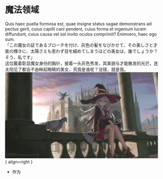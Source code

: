 # 魔法领域
Quis haec puella formosa est, quae insigne status sagae demonstrans ad pectus gerit, cuius capilli cani pendent, cuius forma et ingenium lucem diffundunt, cuius causa vel sol invito oculos comprimit? Enimvero, haec ego sum.  
「この魔女の証であるブローチを付け、灰色の髪をなびかせて、その美しさと才能の輝きに、太陽さえも思わず目を細めてしまうほどの美女は、誰でしょうか？　そう、私です」  
这位戴着彰显魔女身份的胸针，披着一头灰色秀发，其美貌与才能散发的光芒，连太阳见了都会不由眯起眼睛的美女，究竟是谁呢？没错，就是我。  
![img001](../resourses/魔法领域_index_001.jpg){ align=right }

- 作为